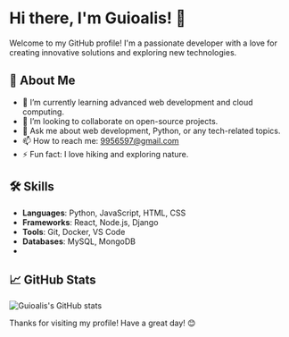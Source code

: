 # Hi there, I'm Guioalis! 👋

Welcome to my GitHub profile! I'm a passionate developer with a love for creating innovative solutions and exploring new technologies.

## 🚀 About Me

- 🌱 I’m currently learning advanced web development and cloud computing.
- 👯 I’m looking to collaborate on open-source projects.
- 💬 Ask me about web development, Python, or any tech-related topics.
- 📫 How to reach me: [9956597@gmail.com](mailto:email@example.com)
- ⚡ Fun fact: I love hiking and exploring nature.

## 🛠️ Skills

- **Languages**: Python, JavaScript, HTML, CSS
- **Frameworks**: React, Node.js, Django
- **Tools**: Git, Docker, VS Code
- **Databases**: MySQL, MongoDB
- 
## 📈 GitHub Stats

![Guioalis's GitHub stats](https://github-readme-stats.vercel.app/api?username=guioalis&show_icons=true&theme=radical)

Thanks for visiting my profile! Have a great day! 😊

